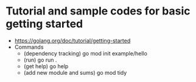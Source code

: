 # Tutorial and sample codes for basic getting started

- https://golang.org/doc/tutorial/getting-started
- Commands
   - (dependency tracking) go mod init example/hello
   - (run) go run .
   - (get help) go help
   - (add new module and sums) go mod tidy